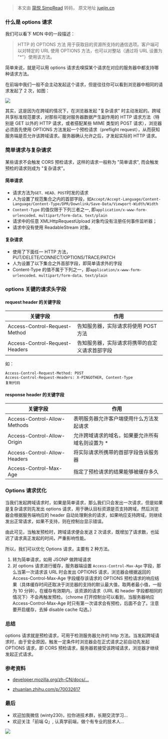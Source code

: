 > 本文由 [简悦 SimpRead](http://ksria.com/simpread/) 转码， 原文地址 [juejin.cn](https://juejin.cn/post/6844904183905157127)

### 什么是 options 请求

我们可以看下 MDN 中的一段描述：

> HTTP 的 OPTIONS 方法 用于获取目的资源所支持的通信选项。客户端可以对特定的 URL 使用 OPTIONS 方法，也可以对整站（通过将 URL 设置为 "*"）使用该方法。

简单来说，就是可以用 options 请求去嗅探某个请求在对应的服务器中都支持哪种请求方法。

在前端中我们一般不会主动发起这个请求，但是往往你可以看到浏览器中相同的请求发起了 2 次，如图：

![](https://raw.githubusercontent.com/LuckyWinty/blog/master/images/network/1591547440557.jpg)

其实，这是因为在跨域的情况下，在浏览器发起 "复杂请求" 时主动发起的。跨域共享标准规范要求，对那些可能对服务器数据产生副作用的 HTTP 请求方法（特别是 GET 以外的 HTTP 请求，或者搭配某些 MIME 类型的 POST 请求），浏览器必须首先使用 OPTIONS 方法发起一个预检请求（preflight request），从而获知服务端是否允许该跨域请求。服务器确认允许之后，才发起实际的 HTTP 请求。

### 简单请求与复杂请求

某些请求不会触发 CORS 预检请求，这样的请求一般称为 "简单请求", 而会触发预检的请求则成为 "复杂请求"。

#### 简单请求

*   请求方法为`GET、HEAD、POST`时发的请求
*   人为设置了规范集合之内的首部字段，如`Accept/Accept-Language/Content-Language/Content-Type/DPR/Downlink/Save-Data/Viewport-Width/Width`
*   `Content-Type` 的值仅限于下列三者之一, 即`application/x-www-form-urlencoded、multipart/form-data、text/plain`
*   请求中的任意 XMLHttpRequestUpload 对象均没有注册任何事件监听器；
*   请求中没有使用 ReadableStream 对象。

#### 复杂请求

*   使用了下面任一 HTTP 方法，PUT/DELETE/CONNECT/OPTIONS/TRACE/PATCH
*   人为设置了以下集合之外首部字段，即简单请求外的字段
*   Content-Type 的值不属于下列之一，即`application/x-www-form-urlencoded、multipart/form-data、text/plain`

### options 关键的请求头字段

#### request header 的关键字段

<table><thead><tr><th>关键字段</th><th>作用</th></tr></thead><tbody><tr><td>Access-Control-Request-Method</td><td>告知服务器，实际请求将使用 POST 方法</td></tr><tr><td>Access-Control-Request-Headers</td><td>告知服务器，实际请求将携带的自定义请求首部字段</td></tr></tbody></table>

如：

```
Access-Control-Request-Method: POST
Access-Control-Request-Headers: X-PINGOTHER, Content-Type
复制代码
```

#### response header 的关键字段

<table><thead><tr><th>关键字段</th><th>作用</th></tr></thead><tbody><tr><td>Access-Control-Allow-Methods</td><td>表明服务器允许客户端使用什么方法发起请求</td></tr><tr><td>Access-Control-Allow-Origin</td><td>允许跨域请求的域名，如果要允许所有域名则设置为 *</td></tr><tr><td>Access-Control-Allow-Headers</td><td>将实际请求所携带的首部字段告诉服务器</td></tr><tr><td>Access-Control-Max-Age</td><td>指定了预检请求的结果能够被缓存多久</td></tr></tbody></table>

### Options 请求优化

当我们发起跨域请求时，如果是简单请求，那么我们只会发出一次请求，但是如果是复杂请求则先发出 options 请求，用于确认目标资源是否支持跨域，然后浏览器会根据服务端响应的 header 自动处理剩余的请求，如果响应支持跨域，则继续发出正常请求，如果不支持，则在控制台显示错误。

由此可见，当触发预检时，跨域请求便会发送 2 次请求，既增加了请求数，也延迟了请求真正发起的时间，严重影响性能。

所以，我们可以优化 Options 请求，主要有 2 种方法。

1.  转为简单请求，如用 JSONP 做跨域请求
2.  对 options 请求进行缓存，服务器端设置 `Access-Control-Max-Age` 字段，那么当第一次请求该 URL 时会发出 OPTIONS 请求，浏览器会根据返回的 Access-Control-Max-Age 字段缓存该请求的 OPTIONS 预检请求的响应结果（具体缓存时间还取决于浏览器的支持的默认最大值，取两者最小值，一般为 10 分钟）。在缓存有效期内，该资源的请求（URL 和 header 字段都相同的情况下）不会再触发预检。（chrome 打开控制台可以看到，当服务器响应 Access-Control-Max-Age 时只有第一次请求会有预检，后面不会了。注意要开启缓存，去掉 disable cache 勾选。）

### 总结

options 请求就是预检请求，可用于检测服务器允许的 http 方法。当发起跨域请求时，由于安全原因，触发一定条件时浏览器会在正式请求之前自动先发起 OPTIONS 请求，即 CORS 预检请求，服务器若接受该跨域请求，浏览器才继续发起正式请求。

### 参考资料

*   [developer.mozilla.org/zh-CN/docs/…](https://link.juejin.cn?target=https%3A%2F%2Fdeveloper.mozilla.org%2Fzh-CN%2Fdocs%2FWeb%2FHTTP%2FAccess_control_CORS%23Preflighted_requests "https://developer.mozilla.org/zh-CN/docs/Web/HTTP/Access_control_CORS#Preflighted_requests")

*   [zhuanlan.zhihu.com/p/70032617](https://link.juejin.cn?target=https%3A%2F%2Fzhuanlan.zhihu.com%2Fp%2F70032617 "https://zhuanlan.zhihu.com/p/70032617")

### 最后

*   欢迎加我微信 (winty230)，拉你进技术群，长期交流学习...
*   欢迎关注「前端 Q」, 认真学前端，做个有专业的技术人...

![](https://raw.githubusercontent.com/LuckyWinty/blog/master/images/qrcode/%E4%BA%8C%E7%BB%B4%E7%A0%81%E7%BE%8E%E5%8C%96%202.png)